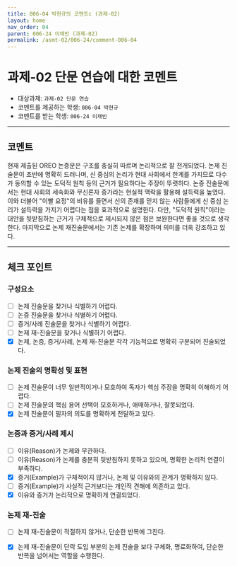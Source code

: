 ```yaml
---
title: 006-04 박현규의 코멘트c (과제-02) 
layout: home
nav_order: 04
parent: 006-24 이채빈 (과제-02)
permalink: /asmt-02/006-24/comment-006-04
---
```


# 과제-02 단문 연습에 대한 코멘트

- 대상과제: `과제-02 단문 연습`
- 코멘트를 제공하는 학생: `006-04 박현규` 
- 코멘트를 받는 학생: `006-24 이채빈` 

---

## 코멘트

현재 제출된 OREO 논증문은 구조를 충실히 따르며 논리적으로 잘 전개되었다. 논제 진술문이 초반에 명확히 드러나며, 신 중심의 논리가 현대 사회에서 한계를 가지므로 다수가 동의할 수 있는 도덕적 원칙 등의 근거가 필요하다는 주장이 뚜렷하다. 논증 진술문에서는 현대 사회의 세속화와 무신론자 증가라는 현실적 맥락을 활용해 설득력을 높였다. 이와 더불어 "이빨 요정"의 비유를 들면서 신의 존재를 믿지 않는 사람들에게 신 중심 논리가 설득력을 가지기 어렵다는 점을 효과적으로 설명한다. 다만, "도덕적 원칙"이라는 대안을 뒷받침하는 근거가 구체적으로 제시되지 않은 점은 보완한다면 좋을 것으로 생각한다. 마지막으로 논제 재진술문에서는 기존 논제를 확장하며 의미를 더욱 강조하고 있다. 

---

## 체크 포인트

### **구성요소**
- [ ] 논제 진술문을 찾거나 식별하기 어렵다.
- [ ] 논증 진술문을 찾거나 식별하기 어렵다.
- [ ] 증거/사례 진술문을 찾거나 식별하기 어렵다.
- [ ] 논제 재-진술문을 찾거나 식별하기 어렵다.
- [x] 논제, 논증, 증거/사례, 논제 재-진술문 각각 기능적으로 명확히 구분되어 진술되었다.

### **논제 진술의 명확성 및 표현**  
- [ ] 논제 진술문이 너무 일반적이거나 모호하여 독자가 핵심 주장을 명확히 이해하기 어렵다.  
- [ ] 논제 진술문의 핵심 용어 선택이 모호하거나, 애매하거나, 잘못되었다.  
- [x] 논제 진술문이 필자의 의도를 명확하게 전달하고 있다.  

### **논증과 증거/사례 제시**  
- [ ] 이유(Reason)가 논제와 무관하다.
- [ ] 이유(Reason)가 논제를 충분히 뒷받침하지 못하고 있으며, 명확한 논리적 연결이 부족하다.  
- [x] 증거(Example)가 구체적이지 않거나, 논제 및 이유와의 관계가 명확하지 않다. 
- [ ] 증거(Example)가 사실적 근거보다는 개인적 견해에 의존하고 있다.  
- [x] 이유와 증거가 논리적으로 명확하게 연결되었다.  

### **논제 재-진술**  
- [ ] 논제 재-진술문이 적절하지 않거나, 단순한 반복에 그친다.   
- [x] 논제 재-진술문이 단락 도입 부분의 논제 진술을 보다 구체화, 명료화하여, 단순한 반복을 넘어서는 역할을 수행한다.  

